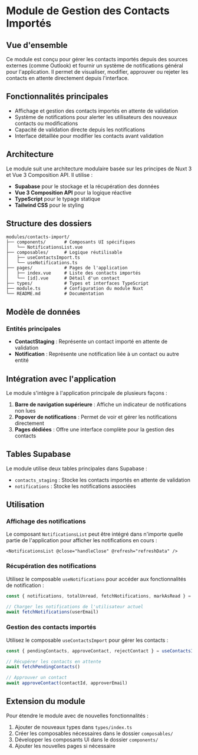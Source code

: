 # Module de Gestion des Contacts Importés

## Vue d'ensemble

Ce module est conçu pour gérer les contacts importés depuis des sources externes (comme Outlook) et fournir un système de notifications général pour l'application. Il permet de visualiser, modifier, approuver ou rejeter les contacts en attente directement depuis l'interface.

## Fonctionnalités principales

- Affichage et gestion des contacts importés en attente de validation
- Système de notifications pour alerter les utilisateurs des nouveaux contacts ou modifications
- Capacité de validation directe depuis les notifications
- Interface détaillée pour modifier les contacts avant validation

## Architecture

Le module suit une architecture modulaire basée sur les principes de Nuxt 3 et Vue 3 Composition API. Il utilise :

- **Supabase** pour le stockage et la récupération des données
- **Vue 3 Composition API** pour la logique réactive
- **TypeScript** pour le typage statique
- **Tailwind CSS** pour le styling

## Structure des dossiers

```
modules/contacts-import/
├── components/       # Composants UI spécifiques
│   └── NotificationsList.vue
├── composables/      # Logique réutilisable
│   ├── useContactsImport.ts
│   └── useNotifications.ts
├── pages/            # Pages de l'application
│   ├── index.vue     # Liste des contacts importés
│   └── [id].vue      # Détail d'un contact
├── types/            # Types et interfaces TypeScript
├── module.ts         # Configuration du module Nuxt
└── README.md         # Documentation
```

## Modèle de données

### Entités principales

- **ContactStaging** : Représente un contact importé en attente de validation
- **Notification** : Représente une notification liée à un contact ou autre entité

## Intégration avec l'application

Le module s'intègre à l'application principale de plusieurs façons :

1. **Barre de navigation supérieure** : Affiche un indicateur de notifications non lues
2. **Popover de notifications** : Permet de voir et gérer les notifications directement
3. **Pages dédiées** : Offre une interface complète pour la gestion des contacts

## Tables Supabase

Le module utilise deux tables principales dans Supabase :

- `contacts_staging` : Stocke les contacts importés en attente de validation
- `notifications` : Stocke les notifications associées

## Utilisation

### Affichage des notifications

Le composant `NotificationsList` peut être intégré dans n'importe quelle partie de l'application pour afficher les notifications en cours :

```vue
<NotificationsList @close="handleClose" @refresh="refreshData" />
```

### Récupération des notifications

Utilisez le composable `useNotifications` pour accéder aux fonctionnalités de notification :

```typescript
const { notifications, totalUnread, fetchNotifications, markAsRead } = useNotifications()

// Charger les notifications de l'utilisateur actuel
await fetchNotifications(userEmail)
```

### Gestion des contacts importés

Utilisez le composable `useContactsImport` pour gérer les contacts :

```typescript
const { pendingContacts, approveContact, rejectContact } = useContactsImport()

// Récupérer les contacts en attente
await fetchPendingContacts()

// Approuver un contact
await approveContact(contactId, approverEmail)
```

## Extension du module

Pour étendre le module avec de nouvelles fonctionnalités :

1. Ajouter de nouveaux types dans `types/index.ts`
2. Créer les composables nécessaires dans le dossier `composables/`
3. Développer les composants UI dans le dossier `components/`
4. Ajouter les nouvelles pages si nécessaire 